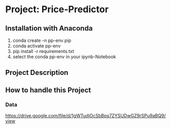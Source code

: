 # Project: Price-Predictor

## Installation with Anaconda

<ol>
    <li>conda create -n pp-env pip</li>
    <li>conda activate pp-env</li>
    <li>pip install -r requirements.txt</li>
    <li>select the conda pp-env in your ipynb-Notebook</li>
</ol>


## Project Description


## How to handle this Project


### Data

https://drive.google.com/file/d/1gWTudjOcSbBps7ZYSUDwGZ9rSPu9aBQ9/view